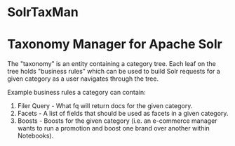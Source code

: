 SolrTaxMan
==========


# Taxonomy Manager for Apache Solr


The "taxonomy" is an entity containing a category tree. Each leaf on the tree holds "business rules" which can be used to build Solr requests for a given category as a user navigates through the tree.

Example business rules a category can contain:
1. Filer Query - What fq will return docs for the given category.
2. Facets - A list of fields that should be used as facets in a given category.
3. Boosts - Boosts for the given category (i.e. an e-commerce manager wants to run a promotion and boost one brand over another within Notebooks).
